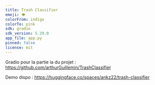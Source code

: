 ```yaml
---
title: Trash Classifier
emoji: 👁
colorFrom: indigo
colorTo: pink
sdk: gradio
sdk_version: 5.29.0
app_file: app.py
pinned: false
license: mit
---
```

Gradio pour la partie ia du projet : https://github.com/arthurGuillemin/TrashClassifier


Demo dispo : https://huggingface.co/spaces/ankz22/trash-classifier
